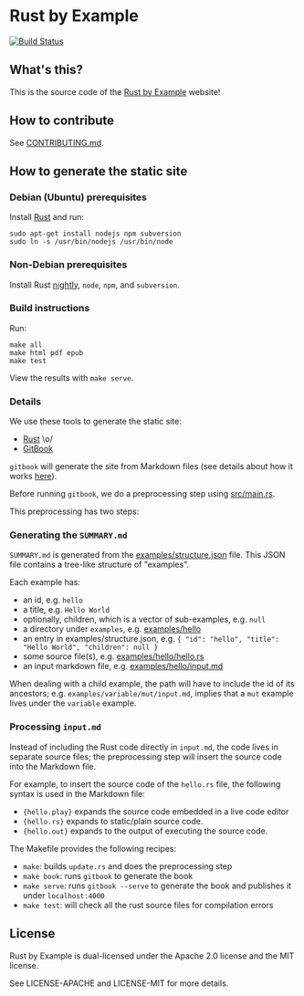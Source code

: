 # Rust by Example

[![Build Status][travis-image]][travis-link]

## What's this?

This is the source code of the [Rust by Example][website] website!

## How to contribute

See [CONTRIBUTING.md][how-to-contribute].

## How to generate the static site

### Debian (Ubuntu) prerequisites

Install [Rust](http://www.rust-lang.org/install.html) and
run:

```
sudo apt-get install nodejs npm subversion
sudo ln -s /usr/bin/nodejs /usr/bin/node
```

### Non-Debian prerequisites

Install Rust [nightly](http://www.rust-lang.org/install.html),
`node`, `npm`, and `subversion`.

### Build instructions

Run:

```
make all
make html pdf epub
make test
```

View the results with `make serve`.

### Details

We use these tools to generate the static site:

* [Rust][rust-lang] \o/
* [GitBook][gitbook]

`gitbook` will generate the site from Markdown files (see details about how it
works [here][gitbook-format]).

Before running `gitbook`, we do a preprocessing step using
[src/main.rs][main-rs].

This preprocessing has two steps:

### Generating the `SUMMARY.md`

`SUMMARY.md` is generated from the
[examples/structure.json][structure] file. This JSON file
contains a tree-like structure of "examples".

Each example has:

* an id, e.g. `hello`
* a title, e.g. `Hello World`
* optionally, children, which is a vector of sub-examples, e.g. `null`
* a directory under `examples`, e.g. [examples/hello][hello-folder]
* an entry in examples/structure.json, e.g.
  `{ "id": "hello", "title": "Hello World", "children": null }`
* some source file(s), e.g. [examples/hello/hello.rs][hello-rs]
* an input markdown file, e.g.
  [examples/hello/input.md][hello-md]

When dealing with a child example, the path will have to include the id of its
ancestors; e.g. `examples/variable/mut/input.md`, implies that a `mut` example
lives under the `variable` example.

### Processing `input.md`

Instead of including the Rust code directly in `input.md`, the code lives in
separate source files; the preprocessing step will insert the source code
into the Markdown file.

For example, to insert the source code of the `hello.rs` file, the following
syntax is used in the Markdown file:

* `{hello.play}` expands the source code embedded in a live code editor
* `{hello.rs}` expands to static/plain source code.
* `{hello.out}` expands to the output of executing the source code.

The Makefile provides the following recipes:

* `make`: builds `update.rs` and does the preprocessing step
* `make book`: runs `gitbook` to generate the book
* `make serve`: runs `gitbook --serve` to generate the book and publishes it
  under `localhost:4000`
* `make test`: will check all the rust source files for compilation errors

## License

Rust by Example is dual-licensed under the Apache 2.0 license and the MIT
license.

See LICENSE-APACHE and LICENSE-MIT for more details.

[travis-image]: https://travis-ci.org/rust-lang/rust-by-example.svg?branch=master
[travis-link]: https://travis-ci.org/rust-lang/rust-by-example
[website]: http://rustbyexample.com
[how-to-contribute]: CONTRIBUTING.md
[rust-lang]: http://www.rust-lang.org/
[gitbook]: http://www.gitbook.io
[gitbook-format]: https://github.com/GitbookIO/gitbook#book-format
[main-rs]: src/main.rs
[structure]: examples/structure.json
[hello-folder]: examples/hello
[hello-rs]: examples/hello/hello.rs
[hello-md]: examples/hello/input.md

